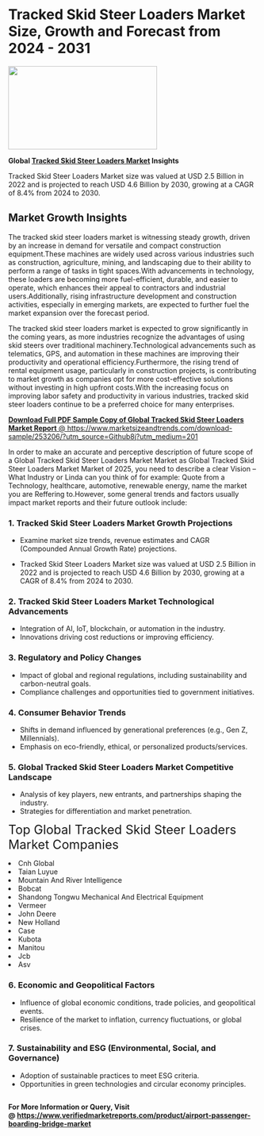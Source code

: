 <H1>Tracked Skid Steer Loaders Market Size, Growth and Forecast from 2024 - 2031</H1><img class="aligncenter size-medium wp-image-584254" src="https://thirdeyenews.in/wp-content/uploads/2024/09/Global-Market-Research-300x168.jpeg" alt="" width="300" height="168" /><p><strong>Global&nbsp;<a href="https://www.marketsizeandtrends.com/download-sample/253206/?utm_source=Github8j?utm_medium=201">Tracked Skid Steer Loaders Market</a> Insights</strong></p><p>Tracked Skid Steer Loaders Market size was valued at USD 2.5 Billion in 2022 and is projected to reach USD 4.6 Billion by 2030, growing at a CAGR of 8.4% from 2024 to 2030.</p><p><h2>Market Growth Insights</h2> <p>The tracked skid steer loaders market is witnessing steady growth, driven by an increase in demand for versatile and compact construction equipment.These machines are widely used across various industries such as construction, agriculture, mining, and landscaping due to their ability to perform a range of tasks in tight spaces.With advancements in technology, these loaders are becoming more fuel-efficient, durable, and easier to operate, which enhances their appeal to contractors and industrial users.Additionally, rising infrastructure development and construction activities, especially in emerging markets, are expected to further fuel the market expansion over the forecast period.</p> <p><a href="#"></a></p> <p>The tracked skid steer loaders market is expected to grow significantly in the coming years, as more industries recognize the advantages of using skid steers over traditional machinery.Technological advancements such as telematics, GPS, and automation in these machines are improving their productivity and operational efficiency.Furthermore, the rising trend of rental equipment usage, particularly in construction projects, is contributing to market growth as companies opt for more cost-effective solutions without investing in high upfront costs.With the increasing focus on improving labor safety and productivity in various industries, tracked skid steer loaders continue to be a preferred choice for many enterprises.</p> <p><a href="#"></p><p><span class=""><strong>Download Full PDF Sample Copy of Global Tracked Skid Steer Loaders Market Report</strong> @ <a href="https://www.marketsizeandtrends.com/download-sample/253206/?utm_source=Github8j?utm_medium=201" target="_blank">https://www.marketsizeandtrends.com/download-sample/253206/?utm_source=Github8j?utm_medium=201</a></span></p><p>In order to make an accurate and perceptive description of future scope of a Global&nbsp;Tracked Skid Steer Loaders Market Market as Global&nbsp;Tracked Skid Steer Loaders Market Market of 2025, you need to describe a clear Vision &ndash; What Industry or Linda can you think of for example: Quote from a Technology, healthcare, automotive, renewable energy, name the market you are Reffering to.However, some general trends and factors usually impact market reports and their future outlook include:</p><h3>1.&nbsp;<strong>Tracked Skid Steer Loaders Market Growth Projections</strong></h3><ul><li>Examine market size trends, revenue estimates and CAGR (Compounded Annual Growth Rate) projections.</li><li><p>Tracked Skid Steer Loaders Market size was valued at USD 2.5 Billion in 2022 and is projected to reach USD 4.6 Billion by 2030, growing at a CAGR of 8.4% from 2024 to 2030.</p></li></ul><h3>2.&nbsp;<strong>Tracked Skid Steer Loaders Market Technological Advancements</strong></h3><ul><li>Integration of AI, IoT, blockchain, or automation in the industry.</li><li>Innovations driving cost reductions or improving efficiency.</li></ul><h3>3.&nbsp;<strong>Regulatory and Policy Changes</strong></h3><ul><li>Impact of global and regional regulations, including sustainability and carbon-neutral goals.</li><li>Compliance challenges and opportunities tied to government initiatives.</li></ul><h3>4.&nbsp;<strong>Consumer Behavior Trends</strong></h3><ul><li>Shifts in demand influenced by generational preferences (e.g., Gen Z, Millennials).</li><li>Emphasis on eco-friendly, ethical, or personalized products/services.</li></ul><h3>5.&nbsp;<strong>Global Tracked Skid Steer Loaders Market Competitive Landscape</strong></h3><ul><li>Analysis of key players, new entrants, and partnerships shaping the industry.</li><li>Strategies for differentiation and market penetration.</li></ul><p data-pm-slice="1 1 []"><span style="color: inherit; font-family: inherit; font-size: 25px;">Top Global Tracked Skid Steer Loaders Market Companies</span></p><div class="" data-test-id=""><p><li>Cnh Global</li><li> Taian Luyue</li><li> Mountain And River Intelligence</li><li> Bobcat</li><li> Shandong Tongwu Mechanical And Electrical Equipment</li><li> Vermeer</li><li> John Deere</li><li> New Holland</li><li> Case</li><li> Kubota</li><li> Manitou</li><li> Jcb</li><li> Asv</li></p></div><h3>6.&nbsp;<strong>Economic and Geopolitical Factors</strong></h3><ul><li>Influence of global economic conditions, trade policies, and geopolitical events.</li><li>Resilience of the market to inflation, currency fluctuations, or global crises.</li></ul><h3>7.&nbsp;<strong>Sustainability and ESG (Environmental, Social, and Governance)</strong></h3><ul><li>Adoption of sustainable practices to meet ESG criteria.</li><li>Opportunities in green technologies and circular economy principles.</li></ul><h2><strong style="font-size: 14px;">For More Information or Query, Visit @&nbsp;</strong><a style="background-color: #ffffff; font-size: 14px;" href="https://www.marketsizeandtrends.com/report/tracked-skid-steer-loaders-market/" target="_blank">https://www.verifiedmarketreports.com/product/airport-passenger-boarding-bridge-market</a></h2>